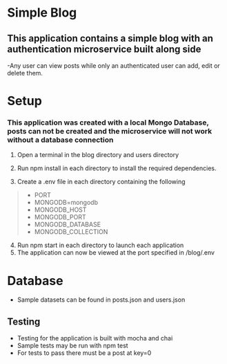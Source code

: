 # Simple Blog

## This application contains a simple blog with an authentication microservice built along side
-Any user can view posts while only an authenticated user can add, edit or delete them.   

# Setup
### This application was created with a local Mongo Database, posts can not be created and the microservice will not work without a database connection
1. Open a terminal in the blog directory and users directory  
2. Run npm install in each directory to install the required dependencies.

3. Create a .env file in each directory containing the following
> - PORT
> - MONGODB=mongodb
> - MONGODB_HOST
> - MONGODB_PORT     
> - MONGODB_DATABASE
> - MONGODB_COLLECTION
4. Run npm start in each directory to launch each application  
5. The application can now be viewed at the port specified in /blog/.env

# Database
- Sample datasets can be found in posts.json and users.json

## Testing
- Testing for the application is built with mocha and chai  
- Sample tests may be run with npm test  
- For tests to pass there must be a post at key=0

